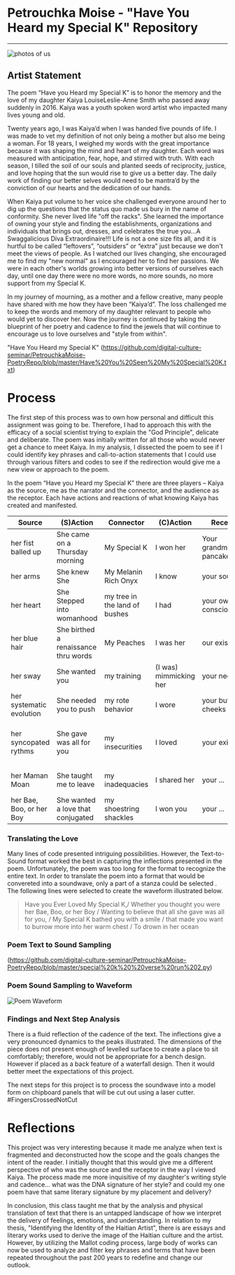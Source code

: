 # Petrouchka Moise - "Have You Heard my Special K" Repository
---
![photos of us](https://github.com/digital-culture-seminar/PetrouchkaMoise-PoetryRepo/blob/master/Terrible%20twos.png)

## Artist Statement

The poem “Have you Heard my Special K” is to honor the memory and the love of my daughter Kaiya LouiseLeslie-Anne Smith who passed away suddenly in 2016.  Kaiya was a youth spoken word artist who impacted many lives young and old.

Twenty years ago, I was Kaiya’d when I was handed five pounds of life. I was made to vet my definition of not only being a mother but also me being a woman.  For 18 years, I weighed my words with the great importance because it was shaping the mind and heart of my daughter.  Each word was measured with anticipation, fear, hope, and stirred with truth. With each season, I tilled the soil of our souls and planted seeds of reciprocity, justice, and love hoping that the sun would rise to give us a better day. The daily work of finding our better selves would need to be mantra’d by the conviction of our hearts and the dedication of our hands.  

When Kaiya put volume to her voice she challenged everyone around her to dig up the questions that the status quo made us bury in the name of conformity. She never lived life "off the racks". She learned the importance of owning your style and finding the establishments, organizations and individuals that brings out, dresses, and celebrates the true you...A Swaggalicious Diva Extraordinaire!!!
Life is not a one size fits all, and it is hurtful to be called “leftovers”, “outsiders” or “extra” just because we don't meet the views of people. As I watched our lives changing, she encouraged me to find my "new normal" as I encouraged her to find her passions.  We were in each other's worlds growing into better versions of ourselves each day, until one day there were no more words, no more sounds, no more support from my Special K.  

In my journey of mourning, as a mother and a fellow creative, many people have shared with me how they have been “Kaiya’d”.  The loss challenged me to keep the words and memory of my daughter relevant to people who would yet to discover her. Now the journey is continued by taking the blueprint of her poetry and cadence to find the jewels that will continue to encourage us to love ourselves and "style from within".

"Have You Heard my Special K" (https://github.com/digital-culture-seminar/PetrouchkaMoise-PoetryRepo/blob/master/Have%20You%20Seen%20My%20Special%20K.txt)

# Process

The first step of this process was to own how personal and difficult this assignment was going to be. Therefore, I had to approach this with the efficacy of a social scientist trying to explain the "God Principle", delicate and deliberate.  The poem was initially written for all those who would never get a chance to meet Kaiya. In my analysis, I dissected the poem to see if I could identify key phrases and call-to-action statements that I could use through various filters and codes to see if the redirection would give me a new view or approach to the poem.

In the poem “Have you Heard my Special K” there are three players – Kaiya as the source, me as the narrator and the connector, and the audience as the receptor.  Each have actions and reactions of what knowing Kaiya has created and manifested.

Source | (S)Action | Connector | (C)Action | Receptor | (R)Action
------ | --------- | --------- | --------- | -------- | -----------
her fist balled up | She came on a Thursday morning  | My Special K | I won her | Your grandma's pancake | you seen
her arms | She knew She | My Melanin Rich Onyx | I know | your soul | you can't miss her  
her heart | She Stepped into womanhood |my tree in the land of bushes | I had | your own consciousness |you ever rocked
her blue hair | She birthed a renaissance thru words | My Peaches | I was her | our existence | you ever heard
her sway | She wanted you | my training | (I was) mimmicking her | your neck | you can hear her
her systematic evolution | She needed you to push | my rote behavior | I wore | your butt cheeks | you ever loved
her syncopated rythms | She gave was all for you | my insecurities | I loved | your existence | you thought you where hers
her Maman Moan | She taught me to leave | my inadequacies | I shared her | your ... | (you) wanting to believe
her Bae, Boo, or her Boy| She wanted a love that conjugated | my shoestring shackles | I won you | your ...  | you want to borrow

### Translating the Love
Many lines of code presented intriguing possibilities. However, the Text-to-Sound format worked the best in capturing the inflections presented in the poem.  Unfortunately, the poem was too long for the format to recognize the entire text. In order to translate the poem into a format that would be convereted into a soundwave, only a part of a stanza could be selected . The following lines were selected to create the waveform illustrated below. 

> Have you Ever Loved My Special K,/
> Whether you thought you were her Bae, Boo, or her Boy /
> Wanting to believe that all she gave was all for you, /
> My Special K bathed you with a smile /
> that made you want to burrow more into her warm chest /
> To drown in her ocean

### Poem Text to Sound Sampling
(https://github.com/digital-culture-seminar/PetrouchkaMoise-PoetryRepo/blob/master/special%20k%20%20verse%20run%202.py)

### Poem Sound Sampling to Waveform
![Poem Waveform](https://github.com/digital-culture-seminar/PetrouchkaMoise-PoetryRepo/blob/master/special_k_waveform%20clean.png)

### Findings and Next Step Analysis
There is a fluid reflection of the cadence of the text. The inflections give a very pronounced dynamics to the peaks illustrated. The dimensions of the piece does not present enough of levelled surface to create a place to sit comfortably; therefore, would not be appropriate for a bench design. However if placed as a back feature of a waterfall design.  Then it would better meet the expectations of this project.

The next steps for this project is to process the soundwave into a model form on chipboard panels that will be cut out using a laser cutter. #FingersCrossedNotCut

# Reflections

This project was very interesting because it made me analyze when text is fragmented and deconstructed how the scope and the goals changes the intent of the reader.  I initially thought that this would give me a different perspective of who was the source and the receptor in the way I viewed Kaiya.  The process made me more inquisitive of my daughter's writing style and cadence... what was the DNA signature of her style? and could my one poem have that same literary signature by my placement and delivery?

In conclusion, this class taught me that by the analysis and physical translation of text that there is an untapped landscape of how we interpret the delivery of feelings, emotions, and understanding.  In relation to my thesis, "Identifying the Identity of the Haitian Artist", there is are essays and literary works used to derive the image of the Haitian culture and the artist.  However, by utilizing the Mallot coding process, large body of works can now be used to analyze and filter key phrases and terms that have been repeated throughout the past 200 years to redefine and change our outlook.


